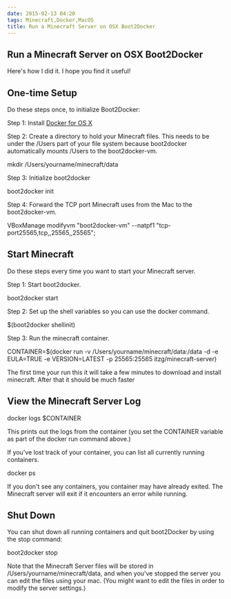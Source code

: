 ```yaml
---
date: 2015-02-13 04:20
tags: Minecraft,Docker,MacOS
title: Run a Minecraft Server on OSX Boot2Docker
---
```


##  Run a Minecraft Server on OSX Boot2Docker

Here's how I did it. I hope you find it useful!

##  One-time Setup

Do these steps once, to initialize Boot2Docker:

Step 1: Install [Docker for OS X](https://docs.docker.com/installation/mac/)

Step 2: Create a directory to hold your Minecraft files. This needs to be
under the /Users part of your file system because boot2docker automatically
mounts /Users to the boot2docker-vm.

  mkdir /Users/yourname/minecraft/data

Step 3: Initialize boot2docker

  boot2docker init

Step 4: Forward the TCP port Minecraft uses from the Mac to the boot2docker-vm.

  VBoxManage modifyvm "boot2docker-vm" --natpf1 "tcp-port25565,tcp,,25565,,25565";

##  Start Minecraft

Do these steps every time you want to start your Minecraft server.

Step 1: Start boot2docker.

 boot2docker start

Step 2: Set up the shell variables so you can use the docker command.

 $(boot2docker shellinit)

Step 3: Run the minecraft container.

 CONTAINER=$(docker run -v /Users/yourname/minecraft/data:/data -d -e EULA=TRUE -e VERSION=LATEST -p 25565:25565 itzg/minecraft-server)

The first time your run this it will take a few minutes to download and
install minecraft. After that it should be much faster

##  View the Minecraft Server Log

  docker logs $CONTAINER

This prints out the logs from the container (you set the CONTAINER variable as
part of the docker run command above.)

If you've lost track of your container, you can list all currently running
containers.

  docker ps

If you don't see any containers, you container may have already exited. The
Minecraft server will exit if it encounters an error while running.

##  Shut Down

You can shut down all running containers and quit boot2Docker by using the
stop command:

  boot2docker stop

Note that the Minecraft Server files will be stored in
/Users/yourname/minecraft/data, and when you've stopped the server you can
edit the files using your mac. (You might want to edit the files in order to
modify the server settings.)
